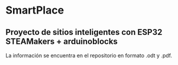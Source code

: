 # SmartPlace

## Proyecto de sitios inteligentes con ESP32 STEAMakers + arduinoblocks

La información se encuentra en el repositorio en formato .odt y .pdf.
